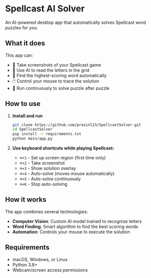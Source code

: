 # Spellcast AI Solver

An AI-powered desktop app that automatically solves Spellcast word puzzles for you.

## What it does

This app can:
- 📸 Take screenshots of your Spellcast game
- 🤖 Use AI to read the letters in the grid
- 🎯 Find the highest-scoring word automatically  
- 🖱️ Control your mouse to trace the solution
- 🔄 Run continuously to solve puzzle after puzzle

## How to use

1. **Install and run**
   ```bash
   git clone https://github.com/pravinl23/SpellcastSolver.git
   cd SpellcastSolver
   pip install -r requirements.txt
   python main/app.py
   ```

2. **Use keyboard shortcuts while playing Spellcast:**
   - `⌘+1` - Set up screen region (first time only)
   - `⌘+2` - Take screenshot
   - `⌘+3` - Show solution overlay
   - `⌘+4` - Auto-solve (moves mouse automatically)
   - `⌘+5` - Auto-solve continuously 
   - `⌘+K` - Stop auto-solving

## How it works

The app combines several technologies:
- **Computer Vision**: Custom AI model trained to recognize letters
- **Word Finding**: Smart algorithm to find the best scoring words
- **Automation**: Controls your mouse to execute the solution

## Requirements

- macOS, Windows, or Linux
- Python 3.8+
- Webcam/screen access permissions

